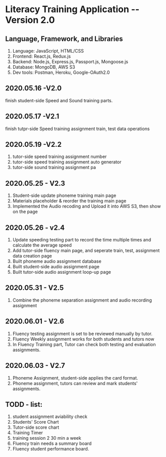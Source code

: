 # Literacy Training Application -- Version 2.0

## Language, Framework, and Libraries

1. Language: JavaScript, HTML/CSS
2. Frontend: React.js, Redux.js
3. Backend: Node.js, Express.js, Passport.js, Mongoose.js
4. Database: MongoDB, AWS S3
5. Dev tools: Postman, Heroku, Google-OAuth2.0

## 2020.05.16 -V2.0

finish student-side Speed and Sound training parts.

## 2020.05.17 -V2.1

finish tutpr-side Speed training assignment train, test data operations

## 2020.05.19 -V2.2

1. tutor-side speed training assignment number
2. tutor-side speed training assignment auto generator
3. tutor-side sound training assignment pa

## 2020.05.25 - V2.3

1. Student-side update phoneme training main page
2. Materials placeholder & reorder the training main page
3. Implemented the Audio recoding and Upload it into AWS S3, then show on the page

## 2020.05.26 - v2.4

1. Update speeding testing part to record the time multiple times and calculate the average speed
2. Add tutor-side fluency main page, and seperate train, test, assignment data creation page
3. Built phoneme audio assignment database
4. Built student-side audio assignment page
5. Built tutor-side audio assignment loop-up page

## 2020.05.31 - V2.5

1. Combine the phoneme separation assignment and audio recording assignment

## 2020.06.01 - V2.6

1. Fluency testing assignment is set to be reviewed manually by tutor.
2. Fluency Weekly assignment works for both students and tutors now
3. In Fluency Training part, Tutor can check both testing and evaluation assignments.

## 2020.06.03 - V2.7

1. Phoneme Assignment, student-side applies the card format.
2. Phoneme assignment, tutors can review and mark students' assignments.

## TODD - list:

1. student assignment aviability check
2. Students' Score Chart
3. Tutor-side score chart
4. Training Timer
5. training session 2 30 min a week
6. Fluency train needs a summary board
7. Fluency student performance board.
